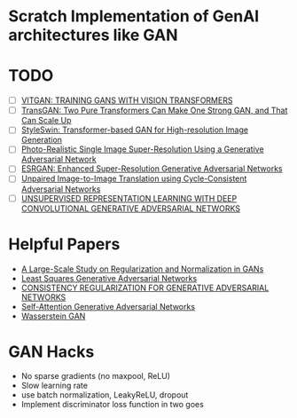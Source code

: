 # Scratch Implementation of GenAI architectures like GAN

# TODO

- [ ] [VITGAN: TRAINING GANS WITH VISION TRANSFORMERS](https://openreview.net/pdf?id=dwg5rXg1WS_)
- [ ] [TransGAN: Two Pure Transformers Can Make One Strong GAN, and That Can Scale Up](https://arxiv.org/pdf/2102.07074.pdf)
- [ ] [StyleSwin: Transformer-based GAN for High-resolution Image Generation](https://openaccess.thecvf.com/content/CVPR2022/papers/Zhang_StyleSwin_Transformer-Based_GAN_for_High-Resolution_Image_Generation_CVPR_2022_paper.pdf)
- [ ] [Photo-Realistic Single Image Super-Resolution Using a Generative Adversarial Network](https://openaccess.thecvf.com/content_cvpr_2017/papers/Ledig_Photo-Realistic_Single_Image_CVPR_2017_paper.pdf)
- [ ] [ESRGAN: Enhanced Super-Resolution Generative Adversarial Networks](https://openaccess.thecvf.com/content_ECCVW_2018/papers/11133/Wang_ESRGAN_Enhanced_Super-Resolution_Generative_Adversarial_Networks_ECCVW_2018_paper.pdf)
- [ ] [Unpaired Image-to-Image Translation using Cycle-Consistent Adversarial Networks](https://openaccess.thecvf.com/content_ICCV_2017/papers/Zhu_Unpaired_Image-To-Image_Translation_ICCV_2017_paper.pdf)
- [ ] [UNSUPERVISED REPRESENTATION LEARNING WITH DEEP CONVOLUTIONAL GENERATIVE ADVERSARIAL NETWORKS](https://arxiv.org/pdf/1511.06434.pdf)

# Helpful Papers 

- [A Large-Scale Study on Regularization and Normalization in GANs](https://arxiv.org/pdf/1807.04720)
- [Least Squares Generative Adversarial Networks](https://openaccess.thecvf.com/content_ICCV_2017/papers/Mao_Least_Squares_Generative_ICCV_2017_paper.pdf)
- [CONSISTENCY REGULARIZATION FOR GENERATIVE ADVERSARIAL NETWORKS](https://arxiv.org/pdf/1910.12027)
- [Self-Attention Generative Adversarial Networks](https://arxiv.org/pdf/1805.08318)
- [Wasserstein GAN](https://arxiv.org/pdf/1701.07875)

# GAN Hacks

- No sparse gradients (no maxpool, ReLU)
- Slow learning rate 
- use batch normalization, LeakyReLU, dropout
- Implement discriminator loss function in two goes 